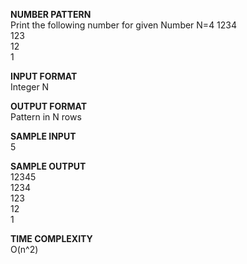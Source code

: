 **NUMBER PATTERN** \
Print the following number for given Number N=4
1234 \
123 \
12 \
1

**INPUT FORMAT** \
Integer N

**OUTPUT FORMAT** \
Pattern in N rows

**SAMPLE INPUT** \
5

**SAMPLE OUTPUT** \
12345 \
1234 \
123 \
12 \
1

**TIME COMPLEXITY** \
O(n^2)
